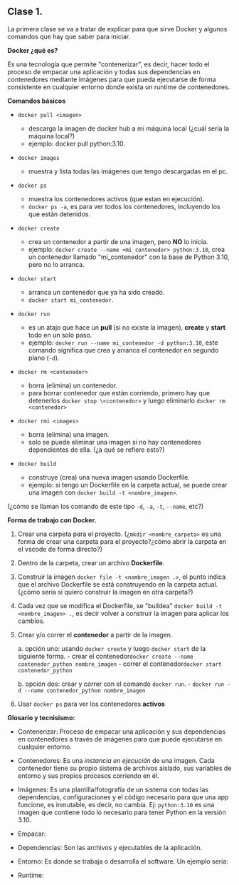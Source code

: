 ## Clase 1.

La primera clase se va a tratar de explicar para que sirve Docker y algunos comandos 
que hay que saber para iniciar.

**Docker ¿qué es?**

Es una tecnología que permite "contenerizar", es decir, hacer todo el proceso de empacar una
aplicación y todas sus dependencias en contenedores mediante imágenes para que pueda ejecutarse
de forma consistente en cualquier entorno donde exista un runtime de contenedores.


**Comandos básicos**

- `docker pull <imagen>`
    - descarga la imagen de docker hub a mi máquina local (¿cuál sería la máquina local?)
    - ejemplo: docker pull python:3.10. 

- `docker images`
    - muestra y lista todas las imágenes que tengo descargadas en el pc.

- `docker ps`
    - muestra los contenedores activos (que estan en ejecución).
    - `docker ps -a`, es para ver todos los contenedores, incluyendo los que están detenidos.
      
- `docker create`
    - crea un contenedor a partir de una imagen, pero **NO** lo inicia.
    - ejemplo: `docker create --name <mi_contenedor> python:3.10`, crea un contenedor llamado "mi_contenedor" con la base de Python 3.10, pero no lo arranca.  

- `docker start`
    - arranca un contenedor que ya ha sido creado.
    - `docker start mi_contenedor`.

- `docker run`
    - es un atajo que hace un **pull** (si no existe la imagen), **create** y **start** todo en un solo paso.
    - ejemplo: `docker run --name mi_contenedor -d python:3.10`, este comando significa que crea y arranca el contenedor en segundo plano (`-d`).

- `docker rm <contenedor>`
    - borra (elimina) un contenedor.
    - para borrar contenedor que están corriendo, primero hay que detenerlos `docker stop \<contenedor>` y luego eliminarlo `docker rm <contenedor>`

- `docker rmi <images>`
    - borra (elimina) una imagen.
    - solo se puede eliminar una imagen si no hay contenedores dependientes de ella. (¿a qué se refiere esto?)

- `docker build`
    - construye (crea) una nueva imagen usando Dockerfile.
    - ejemplo: si tengo un Dockerfile en la carpeta actual, se puede crear una imagen con `docker build -t <nombre_imagen>`.

(¿cómo se llaman los comando de este tipo `-d`, `-a`, `-t`, `--name`, etc?)
 
**Forma de trabajo con Docker.**

1. Crear una carpeta para el proyecto. (¿`mkdir <nombre_carpeta>` es una forma de crear una carpeta para el proyecto?¿cómo abrir la carpeta en el vscode de forma directo?)
2. Dentro de la carpeta, crear un archivo **Dockerfile**.
3. Construir la imagen `docker file -t <nombre_imagen .>`, el punto indica que el archivo Dockerfile se está construyendo en la carpeta actual. (¿cómo sería si quiero construir la imagen en otra carpeta?)
4. Cada vez que se modifica el Dockerfile, se "buildea" `docker build -t <nombre_imagen> .`, es decir volver a construir la imagen para aplicar los cambios.
5. Crear  y/o correr el **contenedor** a partir de la imagen.

    a. opción uno: usando `docker create` y luego `docker start` de la siguiente forma.
        - crear el contenedor`docker create --name contenedor_python nombre_imagen`
        - correr el contenedor`docker start contenedor_python`
   
    b. opción dos: crear y correr con el comando `docker run`.
        - `docker run -d --name contenedor_python nombre_imagen`
7. Usar `docker ps` para ver los contenedores **activos**



**Glosario y tecnisismo:**

- Contenerizar: Proceso de empacar una aplicación y sus dependencias en contenedores a través de imágenes para que puede ejecutarse en cualquier entorno.
  
- Contenedores: Es una _instancia en ejecución_ de una imagen. Cada contenedor tiene su propio sistema de archivos aislado, sus variables de entorno y sus propios procesos corriendo en él.
  
- Imágenes: Es una plantilla/fotografía de un sistema con todas las dependencias, configuraciones y el código necesario para que una app funcione, es inmutable, es decir, no cambia. Ej: `python:3.10` es una imagen que contiene todo lo necesario para tener Python en la versión 3.10.
  
- Empacar:
- Dependencias: Son las archivos y ejecutables de la aplicación.  
- Entorno: Es donde se trabaja o desarrolla el software. Un ejemplo sería:
- Runtime: 
